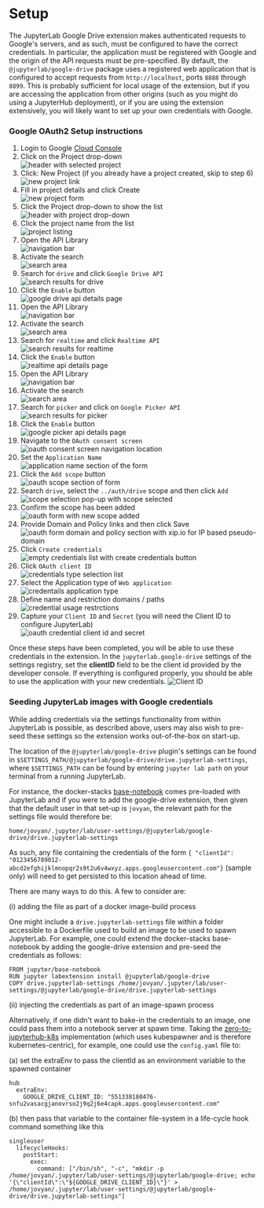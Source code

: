 # Setup

The JupyterLab Google Drive extension makes authenticated requests to Google's servers,
and as such, must be configured to have the correct credentials.
In particular, the application must be registered with Google
and the origin of the API requests must be pre-specified.
By default, the `@jupyterlab/google-drive` package uses a registered web application
that is configured to accept requests from `http://localhost`, ports `8888` through `8899`.
This is probably sufficient for local usage of the extension,
but if you are accessing the application from other origins
(such as you might do using a JupyterHub deployment),
or if you are using the extension extensively,
you will likely want to set up your own credentials with Google.

### Google OAuth2 Setup instructions

1. Login to Google [Cloud Console](http://console.cloud.google.com)  
2. Click on the Project drop-down  
![header with selected project](images/1.open.projects.png)
3. Click: New Project (if you already have a project created, skip to step 6)  
![new project link](images/2.new.project.png)
4. Fill in project details and click Create  
![new project form](images/3.create.project.png)
5. Click the Project drop-down to show the list  
![header with project drop-down](images/4.open.projects.png)
6. Click the project name from the list  
![project listing](images/5.activate.project.png)
7. Open the API Library  
![navigation bar](images/6.apis.services.library.png)
8. Activate the search  
![search area](images/7.apis.library.search.png)
9. Search for `drive` and click `Google Drive API`  
![search results for drive](images/8.apis.library.search.drive.png)
10. Click the `Enable` button  
![google drive api details page](images/9.apis.library.drive.enable.png)
11. Open the API Library  
![navigation bar](images/6.apis.services.library.png)
12. Activate the search  
![search area](images/7.apis.library.search.png)
13. Search for `realtime` and click `Realtime API`  
![search results for realtime](images/12.apis.library.search.realtime.png)
14. Click the `Enable` button  
![realtime api details page](images/13.apis.library.realtime.enable.png)
15.  Open the API Library  
![navigation bar](images/6.apis.services.library.png)
16. Activate the search  
![search area](images/7.apis.library.search.png)
17. Search for `picker` and click on `Google Picker API`  
![search results for picker](images/16.apis.library.search.picker.png)
18. Click the `Enable` button  
![google picker api details page](images/17.apis.library.enable.picker.png)
19. Navigate to the `OAuth consent screen`  
![oauth consent screen navigation location](images/18.apis.services.oauth.consent.png)
20. Set the `Application Name`  
![application name section of the form](images/19.oauth.app.name.png)
21. Click the `Add scope` button  
![oauth scope section of form](images/20.auth.add.scopes.png)
22. Search `drive`, select the `../auth/drive` scope and then click `Add`  
![scope selection pop-up with scope selected](images/21.oauth.add.drive.scope.png)
23. Confirm the scope has been added  
![oauth form with new scope added](images/22.oauth.drive.scope.added.png)
24. Provide Domain and Policy links and then click Save  
![oauth form domain and policy section with xip.io for IP based pseudo-domain](images/23.oauth.domain.policy.png)
25. Click `Create credentials`  
![empty credentials list with create credentials button](images/24.create.credentials.png)
26. Click `OAuth client ID`  
![credentials type selection list](images/25.create.credentials.type.png)
27. Select the Application type of `Web application`  
![credentails application type](images/26.web.app.credentials.png)
28. Define name and restriction domains / paths  
![credential usage restrctions](images/27.web.app.restrictions.png)
29. Capture your `Client ID` and `Secret` (you will need the Client ID to configure JupyterLab)  
![oauth credential client id and secret](images/28.oauth.client.secret.png)


Once these steps have been completed, you will be able to use these credentials in the extension.
In the `jupyterlab.google-drive` settings of the settings registry, set the **clientID** field to be the client id provided by the developer console. If everything is configured properly, you should be able to use the application with your new credentials.
![Client ID](images/clientid.png)

### Seeding JupyterLab images with Google credentials

While adding credentials via the settings functionality from within JupyterLab is possible, as described above, users may also wish to pre-seed these settings so the extension works out-of-the-box on start-up.

The location of the `@jupyterlab/google-drive` plugin's settings can be found in `$SETTINGS_PATH/@jupyterlab/google-drive/drive.jupyterlab-settings`, where `$SETTINGS_PATH` can be found by entering `jupyter lab path` on your terminal from a running JupyterLab.

For instance, the docker-stacks [base-notebook](https://github.com/jupyter/docker-stacks/blob/master/base-notebook/Dockerfile) comes pre-loaded with JupyterLab and if you were to add the google-drive extension, then given that the default user in that set-up is `jovyan`, the relevant path for the settings file would therefore be:

`home/jovyan/.jupyter/lab/user-settings/@jupyterlab/google-drive/drive.jupyterlab-settings`

As such, any file containing the credentials of the form `{ "clientId": "0123456789012-abcd2efghijklmnopqr2s9t2u6v4wxyz.apps.googleusercontent.com"}` (sample only) will need to get persisted to this location ahead of time.

There are many ways to do this. A few to consider are:

(i) adding the file as part of a docker image-build process

One might include a `drive.jupyterlab-settings` file within a folder accessible to a Dockerfile used to build an image to be used to spawn JupyterLab. For example, one could extend the docker-stacks base-notebook by adding the google-drive extension and pre-seed the credentials as follows:

```
FROM jupyter/base-notebook
RUN jupyter labextension install @jupyterlab/google-drive
COPY drive.jupyterlab-settings /home/jovyan/.jupyter/lab/user-settings/@jupyterlab/google-drive/drive.jupyterlab-settings
```

(ii) injecting the credentials as part of an image-spawn process

Alternatively, if one didn't want to bake-in the credentials to an image, one could pass them into a notebook server at spawn time. Taking the [zero-to-jupyterhub-k8s](https://github.com/jupyterhub/zero-to-jupyterhub-k8s) implementation (which uses kubespawner and is therefore kubernetes-centric), for example, one could use the `config.yaml` file to:

(a) set the extraEnv to pass the clientId as an environment variable to the spawned container

```
hub
  extraEnv:
    GOOGLE_DRIVE_CLIENT_ID: "551338180476-snfu2vasacgjanovrso2j9q2j6e4capk.apps.googleusercontent.com"
```

(b) then pass that variable to the container file-system in a life-cycle hook command something like this

```
singleuser
  lifecycleHooks:
    postStart:
      exec:
        command: ["/bin/sh", "-c", "mkdir -p /home/jovyan/.jupyter/lab/user-settings/@jupyterlab/google-drive; echo '{\"clientId\":\"${GOOGLE_DRIVE_CLIENT_ID}\"}' > /home/jovyan/.jupyter/lab/user-settings/@jupyterlab/google-drive/drive.jupyterlab-settings"]
```
